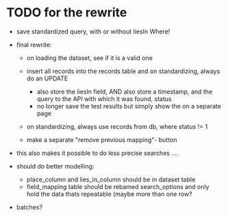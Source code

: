 # TODO for the rewrite


- save standardized query, with or without liesIn Where!

- final rewrite:
    - on loading the dataset, see if it is a valid one
    - insert all records into the records table and on standardizing, always do an UPDATE
        - also store the liesIn field, AND also store a timestamp, and the query to the API with which it was found, status
        - no longer save the test results but simply show the on a separate page

    - on standardizing, always use records from db, where status != 1
    - make a separate "remove previous mapping"- button

- this also makes it possible to do less precise searches ....



- should do better modelling:
    - place_column and lies_in_column should be in dataset table
    - field_mapping table should be rebamed search_options and only hold the data thats repeatable (maybe more than one row?



- batches?
